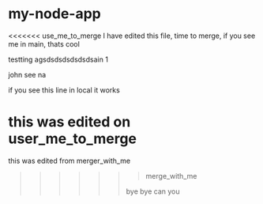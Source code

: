 # my-node-app

<<<<<<< use_me_to_merge
I have edited this file, time to merge, if you see me in main, thats cool

testting agsdsdsdsdsdsdsain 1

john see na

if you see this line in local it works


this was edited on user_me_to_merge
=======
this was edited from merger_with_me
>>>>>>> merge_with_me
>>>>>>
>>>>>>bye bye
>>>>>>can you
